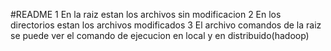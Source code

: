 #README
1 En la raiz estan los archivos sin modificacion
2 En los directorios estan los archivos modificados
3 El archivo comandos de la raiz se puede ver el comando de ejecucion en local y en distribuido(hadoop)
